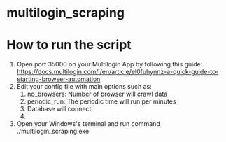 # multilogin_scraping

# How to run the script
1. Open port 35000 on your Multilogin App by following this guide: https://docs.multilogin.com/l/en/article/el0fuhynnz-a-quick-guide-to-starting-browser-automation
2. Edit your config file with main options such as:
   1. no_browsers: Number of browser will crawl data
   2. periodic_run: The periodic time will run per minutes
   3. Database will connect
   4. 
3. Open your Windows's terminal and run command ./multilogin_scraping.exe  